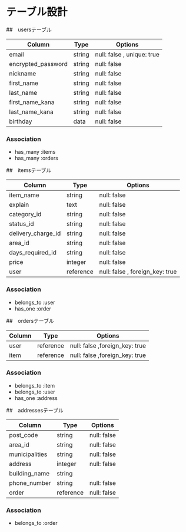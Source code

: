 # テーブル設計

##　usersテーブル

| Column             | Type   | Options                   |
| ------------------ | ------ | --------------------------|
| email              | string | null: false , unique: true| 
| encrypted_password | string | null: false               |
| nickname           | string | null: false               |
| first_name         | string | null: false               |
| last_name          | string | null: false               |
| first_name_kana    | string | null: false               |
| last_name_kana     | string | null: false               |
| birthday           | data   | null: false               |

### Association
- has_many :items
- has_many :orders

##　itemsテーブル

| Column             | Type    | Options                         |
| ------------------ | ------- | --------------------------------|
| item_name          | string  | null: false                     |
| explain            | text    | null: false                     |
| category_id        | string  | null: false                     |
| status_id          | string  | null: false                     |
| delivery_charge_id | string  | null: false                     |
| area_id            | string  | null: false                     |
| days_required_id   | string  | null: false                     |
| price              | integer | null: false                     |
| user               |reference| null: false , foreign_key: true |

### Association
- belongs_to :user
- has_one :order


##　ordersテーブル

| Column             | Type    | Options                        |
| ------------------ | ------- | -------------------------------|
| user               |reference| null: false ,foreign_key: true |
| item               |reference| null: false ,foreign_key: true |

### Association
- belongs_to :item
- belongs_to :user
- has_one :address

##　addressesテーブル

| Column             | Type    | Options                        |
| ------------------ | ------- | -------------------------------|
| post_code          | string  | null: false                    |
| area_id            | string  | null: false                    |
| municipalities     | string  | null: false                    |
| address            | integer | null: false                    |
| building_name      | string  |                                |
| phone_number       | string  | null: false                    |
| order              |reference| null: false                    |

### Association
- belongs_to :order
